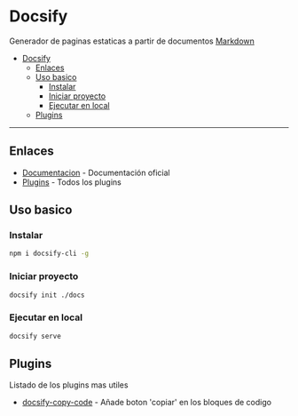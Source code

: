 # Docsify

Generador de paginas estaticas a partir de documentos [Markdown](./dev/md/index.md)

- [Docsify](#docsify)
  - [Enlaces](#enlaces)
  - [Uso basico](#uso-basico)
    - [Instalar](#instalar)
    - [Iniciar proyecto](#iniciar-proyecto)
    - [Ejecutar en local](#ejecutar-en-local)
  - [Plugins](#plugins)

---

## Enlaces

- [Documentacion](https://docsify.js.org/#/?id=docsify) - Documentación oficial
- [Plugins](https://docsify.js.org/#/awesome?id=plugins) - Todos los plugins

## Uso basico

### Instalar

```bash
npm i docsify-cli -g
```

### Iniciar proyecto

```bash
docsify init ./docs
```

### Ejecutar en local

```bash
docsify serve
```

## Plugins

Listado de los plugins mas utiles

- [docsify-copy-code](https://github.com/jperasmus/docsify-copy-code) - Añade boton 'copiar' en los bloques de codigo